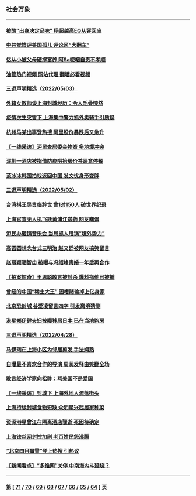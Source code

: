### 社会万象
---
#### [被酸“出身决定品味” 杨超越高EQ从容回应](../../pages/ncid282/n13727357.md?05061645) 
#### [中共党媒评美国孤儿 评论区“大翻车”](../../pages/ncid282/n13726953.md?05061645) 
#### [忆从小被父母硬撑富养 阿Sa哽咽自责不孝顺](../../pages/ncid282/n13726528.md?05061645) 
#### [油管热门视频 网站代理 翻墙必看视频](http://209.222.30.114:81/youtube.html?05061645)
#### [三退声明精选（2022/05/03）](../../pages/ncid282/n13726619.md?05061645) 
#### [外籍女教师谈上海封城经历：令人毛骨悚然](../../pages/ncid282/n13726338.md?05061645) 
#### [疫情次生灾害下 上海集中警力抓外卖骑手引质疑](../../pages/ncid282/n13726176.md?05061645) 
#### [杭州马某出事登热搜 阿里股价暴跌后又急升](../../pages/ncid282/n13726134.md?05061645) 
#### [【一线采访】沪民查居委会物资 多地爆冲突](../../pages/ncid282/n13726070.md?05061645) 
#### [深圳一酒店被指借防疫哄抬房价并恶意停餐](../../pages/ncid282/n13726003.md?05061645) 
#### [范冰冰韩国拍戏返回中国 发文忧身形变胖](../../pages/ncid282/n13725752.md?05061645) 
#### [三退声明精选（2022/05/02）](../../pages/ncid282/n13725703.md?05061645) 
#### [台湾棋王吴贵临辞世 曾1对150人 破世界纪录](../../pages/ncid282/n13725443.md?05061645) 
#### [上海官宣无人机飞跃黄浦江送药 网友嘲讽](../../pages/ncid282/n13725468.md?05061645) 
#### [沪民办砸锅音乐会 当局抓人甩锅“境外势力”](../../pages/ncid282/n13723970.md?05061645) 
#### [高圆圆想念台式三明治 赵又廷被网友搞笑留言](../../pages/ncid282/n13723648.md?05061645) 
#### [赵丽颖晒智齿 被曝与冯绍峰离婚一年后再合作](../../pages/ncid282/n13723633.md?05061645) 
#### [【拍案惊奇】王思聪敢言被封杀 爆料指他已被捕](../../pages/ncid282/n13723559.md?05061645) 
#### [曾经的中国“稀土大王” 因嗜赌输掉上亿身家](../../pages/ncid282/n13723521.md?05061645) 
#### [北京恐封城 谷爱凌留言四字 引发离境猜测](../../pages/ncid282/n13723349.md?05061645) 
#### [港星郑伊健夫妇被曝移居日本 已在当地购房](../../pages/ncid282/n13722835.md?05061645) 
#### [三退声明精选（2022/04/28）](../../pages/ncid282/n13723028.md?05061645) 
#### [马伊琍在上海小区为邻居剪发 手法娴熟](../../pages/ncid282/n13722752.md?05061645) 
#### [自曝最不喜欢合作的导演 周润发释由笑翻全场](../../pages/ncid282/n13722783.md?05061645) 
#### [敢言经济学家向松祚：骂美国不是爱国](../../pages/ncid282/n13722714.md?05061645) 
#### [【一线采访】封城下 上海外地人流落街头](../../pages/ncid282/n13722763.md?05061645) 
#### [上海持续封城食物短缺 众明星兴起居家种菜](../../pages/ncid282/n13722041.md?05061645) 
#### [资深港星曾江在隔离酒店骤逝 死因待确定](../../pages/ncid282/n13721952.md?05061645) 
#### [上海铁丝网封控加剧 老百姓民怨沸腾](../../pages/ncid282/n13721900.md?05061645) 
#### [“北京四月飘雪”登上热搜 引热议](../../pages/ncid282/n13721703.md?05061645) 
#### [【新闻看点】“多维网”关停 中南海内斗延烧？](../../pages/ncid282/n13721332.md?05061645) 

---
#### 第 [ [71](./71.md?05061645) / [70](./70.md?05061645) / [69](./69.md?05061645) / [68](./68.md?05061645) / [67](./67.md?05061645) / [66](./66.md?05061645) / [65](./65.md?05061645) / [64](./64.md?05061645) ] 页

